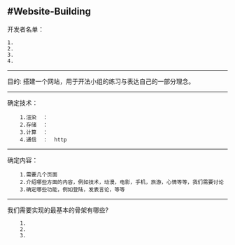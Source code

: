 #Website-Building
--------------------------------------

开发者名单：

    1.
    2.
    3.
    4.

------------------------------------

目的:
  搭建一个网站，用于开法小组的练习与表达自己的一部分理念。
  
-----------------------------------

确定技术：
    
        1.渲染  ：
        2.存储  ：
        3.计算  ：
        4.通信  ：  http

----------------------------------

确定内容：

        1.需要几个页面
        2.介绍哪些方面的内容，例如技术，动漫，电影，手机，旅游，心情等等，我们需要讨论
        3.确定哪些功能，例如登陆，发表言论，等等
        
---------------------------------

我们需要实现的最基本的骨架有哪些?
        
        1.
        2.
        3.
